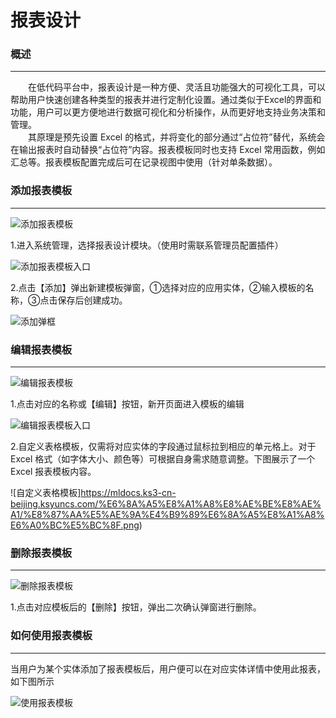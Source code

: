 # 报表设计
### 概述
---------------
&emsp;&emsp;在低代码平台中，报表设计是一种方便、灵活且功能强大的可视化工具，可以帮助用户快速创建各种类型的报表并进行定制化设置。通过类似于Excel的界面和功能，用户可以更方便地进行数据可视化和分析操作，从而更好地支持业务决策和管理。  
&emsp;&emsp;其原理是预先设置 Excel 的格式，并将变化的部分通过“占位符”替代，系统会在输出报表时自动替换“占位符”内容。报表模板同时也支持 Excel 常用函数，例如汇总等。报表模板配置完成后可在记录视图中使用（针对单条数据）。  


### 添加报表模板
---------------

![添加报表模板](https://mldocs.ks3-cn-beijing.ksyuncs.com/%E6%8A%A5%E8%A1%A8%E8%AE%BE%E8%AE%A1/%E6%B7%BB%E5%8A%A0%E6%8A%A5%E8%A1%A8%E6%A8%A1%E6%9D%BF.png)

1.进入系统管理，选择报表设计模块。（使用时需联系管理员配置插件）

![添加报表模板入口](https://mldocs.ks3-cn-beijing.ksyuncs.com/%E6%8A%A5%E8%A1%A8%E8%AE%BE%E8%AE%A1/%E6%B7%BB%E5%8A%A0%E6%8A%A5%E8%A1%A8%E6%A8%A1%E6%9D%BF%E5%85%A5%E5%8F%A3.png)

2.点击【添加】弹出新建模板弹窗，①选择对应的应用实体，②输入模板的名称，③点击保存后创建成功。

![添加弹框]()

### 编辑报表模板
---------------
![编辑报表模板](https://mldocs.ks3-cn-beijing.ksyuncs.com/%E6%8A%A5%E8%A1%A8%E8%AE%BE%E8%AE%A1/%E7%BC%96%E8%BE%91%E6%8A%A5%E8%A1%A8%E6%A8%A1%E6%9D%BF.png)

1.点击对应的名称或【编辑】按钮，新开页面进入模板的编辑

![编辑报表模板入口](https://mldocs.ks3-cn-beijing.ksyuncs.com/%E6%8A%A5%E8%A1%A8%E8%AE%BE%E8%AE%A1/%E7%BC%96%E8%BE%91%E6%8A%A5%E8%A1%A8%E6%A8%A1%E6%9D%BF%E5%85%A5%E5%8F%A3.png)

2.自定义表格模板，仅需将对应实体的字段通过鼠标拉到相应的单元格上。对于 Excel 格式（如字体大小、颜色等）可根据自身需求随意调整。下图展示了一个 Excel 报表模板内容。

![自定义表格模板]https://mldocs.ks3-cn-beijing.ksyuncs.com/%E6%8A%A5%E8%A1%A8%E8%AE%BE%E8%AE%A1/%E8%87%AA%E5%AE%9A%E4%B9%89%E6%8A%A5%E8%A1%A8%E6%A0%BC%E5%BC%8F.png)


### 删除报表模板
---------------
![删除报表模板](https://mldocs.ks3-cn-beijing.ksyuncs.com/%E6%8A%A5%E8%A1%A8%E8%AE%BE%E8%AE%A1/%E5%88%A0%E9%99%A4%E6%8A%A5%E8%A1%A8%E6%A8%A1%E6%9D%BF.png)

1.点击对应模板后的【删除】按钮，弹出二次确认弹窗进行删除。


### 如何使用报表模板
---------------
当用户为某个实体添加了报表模板后，用户便可以在对应实体详情中使用此报表，如下图所示

![使用报表模板](https://mldocs.ks3-cn-beijing.ksyuncs.com/%E6%8A%A5%E8%A1%A8%E8%AE%BE%E8%AE%A1/%E5%A6%82%E4%BD%95%E4%BD%BF%E7%94%A8%E6%8A%A5%E8%A1%A8%E6%A8%A1%E6%9D%BF.png)